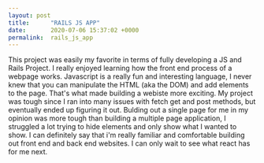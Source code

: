```yaml
---
layout: post
title:      "RAILS JS APP"
date:       2020-07-06 15:37:02 +0000
permalink:  rails_js_app
---
```



This project was easily my favorite in terms of fully developing a JS and Rails Project. I really enjoyed learning how the front end process of a webpage works. Javascript is a really fun and interesting language, I never knew that you can manipulate the HTML (aka the DOM) and add elements to the page. That's what made building a webiste more exciting. My project was tough since I ran into many issues with fetch get and post methods, but eventually ended up figuring it out. Bulding out a single page for me in my opinion was more tough than building a multiple page application, I struggled a lot trying to hide elements and only show what I wanted to show. I can definitely say that i'm really familiar and comfortable building out front end and back end websites. I can only wait to see what react has for me next. 
